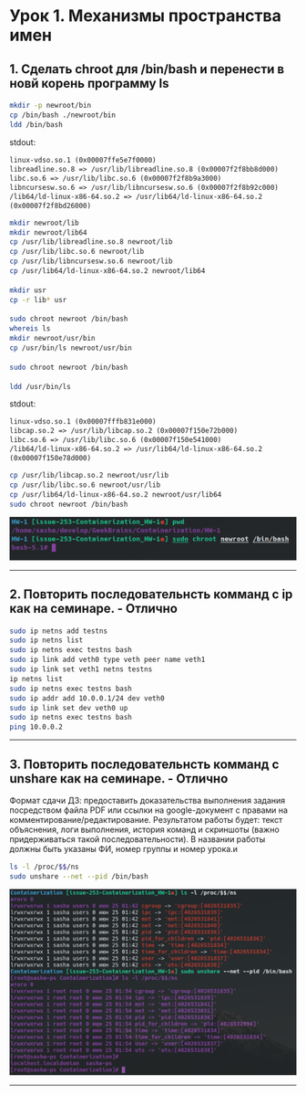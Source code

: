 

# Урок 1. Механизмы пространства имен

## 1. Сделать chroot для /bin/bash и перенести в новй корень программу ls

```sh
mkdir -p newroot/bin
cp /bin/bash ./newroot/bin
ldd /bin/bash
```

stdout:
```
linux-vdso.so.1 (0x00007ffe5e7f0000)
libreadline.so.8 => /usr/lib/libreadline.so.8 (0x00007f2f8bb8d000)
libc.so.6 => /usr/lib/libc.so.6 (0x00007f2f8b9a3000)
libncursesw.so.6 => /usr/lib/libncursesw.so.6 (0x00007f2f8b92c000)
/lib64/ld-linux-x86-64.so.2 => /usr/lib64/ld-linux-x86-64.so.2 (0x00007f2f8bd26000)
```

```sh
mkdir newroot/lib
mkdir newroot/lib64
cp /usr/lib/libreadline.so.8 newroot/lib
cp /usr/lib/libc.so.6 newroot/lib
cp /usr/lib/libncursesw.so.6 newroot/lib
cp /usr/lib64/ld-linux-x86-64.so.2 newroot/lib64

mkdir usr
cp -r lib* usr

sudo chroot newroot /bin/bash
whereis ls
mkdir newroot/usr/bin
cp /usr/bin/ls newroot/usr/bin

sudo chroot newroot /bin/bash

ldd /usr/bin/ls
```
stdout:
```
linux-vdso.so.1 (0x00007fffb831e000)
libcap.so.2 => /usr/lib/libcap.so.2 (0x00007f150e72b000)
libc.so.6 => /usr/lib/libc.so.6 (0x00007f150e541000)
/lib64/ld-linux-x86-64.so.2 => /usr/lib64/ld-linux-x86-64.so.2 (0x00007f150e78d000)
```
```sh
cp /usr/lib/libcap.so.2 newroot/usr/lib
cp /usr/lib/libc.so.6 newroot/usr/lib
cp /usr/lib64/ld-linux-x86-64.so.2 newroot/usr/lib64
sudo chroot newroot /bin/bash
```
![Результат](Screenshot_1.png)

---

## 2. Повторить последовательнсть комманд с ip как на семинаре. - Отлично

```sh
sudo ip netns add testns
sudo ip netns list
sudo ip netns exec testns bash
sudo ip link add veth0 type veth peer name veth1
sudo ip link set veth1 netns testns
ip netns list
sudo ip netns exec testns bash
sudo ip addr add 10.0.0.1/24 dev veth0
sudo ip link set dev veth0 up
sudo ip netns exec testns bash
ping 10.0.0.2
```

---

## 3. Повторить последовательнсть комманд с unshare как на семинаре. - Отлично

Формат сдачи ДЗ: предоставить доказательства выполнения задания посредством файла PDF или ссылки на google-документ с правами на комментирование/редактирование.
Результатом работы будет: текст объяснения, логи выполнения, история команд и скриншоты (важно придерживаться такой последовательности).
В названии работы должны быть указаны ФИ, номер группы и номер урока.и

```sh
ls -l /proc/$$/ns
sudo unshare --net --pid /bin/bash
```

![Результат](Screenshot_2.png)

---
